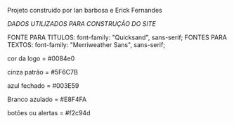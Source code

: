Projeto construido por Ian barbosa e Erick Fernandes

*DADOS UTILIZADOS PARA CONSTRUÇÃO DO SITE*

FONTE PARA TITULOS: font-family: "Quicksand", sans-serif;
FONTES PARA TEXTOS:  font-family: "Merriweather Sans", sans-serif;

cor da logo = #0084e0

cinza patrão = #5F6C7B

azul fechado  = #003E59

Branco azulado = #E8F4FA

botões ou alertas = #f2c94d